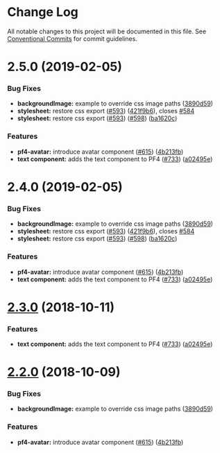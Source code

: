 # Change Log

All notable changes to this project will be documented in this file.
See [Conventional Commits](https://conventionalcommits.org) for commit guidelines.

# 2.5.0 (2019-02-05)


### Bug Fixes

* **backgroundImage:** example to override css image paths ([3890d59](https://github.com/redallen/patternfly-react/commit/3890d59))
* **stylesheet:** restore css export ([#593](https://github.com/redallen/patternfly-react/issues/593)) ([421f9b6](https://github.com/redallen/patternfly-react/commit/421f9b6)), closes [#584](https://github.com/redallen/patternfly-react/issues/584)
* **stylesheet:** restore css export ([#593](https://github.com/redallen/patternfly-react/issues/593)) ([#598](https://github.com/redallen/patternfly-react/issues/598)) ([ba1620c](https://github.com/redallen/patternfly-react/commit/ba1620c))


### Features

* **pf4-avatar:** introduce avatar component ([#615](https://github.com/redallen/patternfly-react/issues/615)) ([4b213fb](https://github.com/redallen/patternfly-react/commit/4b213fb))
* **text component:** adds the text component to PF4 ([#733](https://github.com/redallen/patternfly-react/issues/733)) ([a02495e](https://github.com/redallen/patternfly-react/commit/a02495e))





# 2.4.0 (2019-02-05)


### Bug Fixes

* **backgroundImage:** example to override css image paths ([3890d59](https://github.com/redallen/patternfly-react/commit/3890d59))
* **stylesheet:** restore css export ([#593](https://github.com/redallen/patternfly-react/issues/593)) ([421f9b6](https://github.com/redallen/patternfly-react/commit/421f9b6)), closes [#584](https://github.com/redallen/patternfly-react/issues/584)
* **stylesheet:** restore css export ([#593](https://github.com/redallen/patternfly-react/issues/593)) ([#598](https://github.com/redallen/patternfly-react/issues/598)) ([ba1620c](https://github.com/redallen/patternfly-react/commit/ba1620c))


### Features

* **pf4-avatar:** introduce avatar component ([#615](https://github.com/redallen/patternfly-react/issues/615)) ([4b213fb](https://github.com/redallen/patternfly-react/commit/4b213fb))
* **text component:** adds the text component to PF4 ([#733](https://github.com/redallen/patternfly-react/issues/733)) ([a02495e](https://github.com/redallen/patternfly-react/commit/a02495e))





<a name="2.3.0"></a>
# [2.3.0](https://github.com/patternfly/patternfly-react/compare/@patternfly/react-styles@2.2.0...@patternfly/react-styles@2.3.0) (2018-10-11)


### Features

* **text component:** adds the text component to PF4 ([#733](https://github.com/patternfly/patternfly-react/issues/733)) ([a02495e](https://github.com/patternfly/patternfly-react/commit/a02495e))




<a name="2.2.0"></a>
# [2.2.0](https://github.com/patternfly/patternfly-react/compare/@patternfly/react-styles@2.1.1...@patternfly/react-styles@2.2.0) (2018-10-09)


### Bug Fixes

* **backgroundImage:** example to override css image paths ([3890d59](https://github.com/patternfly/patternfly-react/commit/3890d59))


### Features

* **pf4-avatar:** introduce avatar component ([#615](https://github.com/patternfly/patternfly-react/issues/615)) ([4b213fb](https://github.com/patternfly/patternfly-react/commit/4b213fb))
